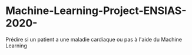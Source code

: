 # Machine-Learning-Project-ENSIAS-2020-
Prédire si un patient a une maladie cardiaque ou pas à l'aide du Machine Learning

